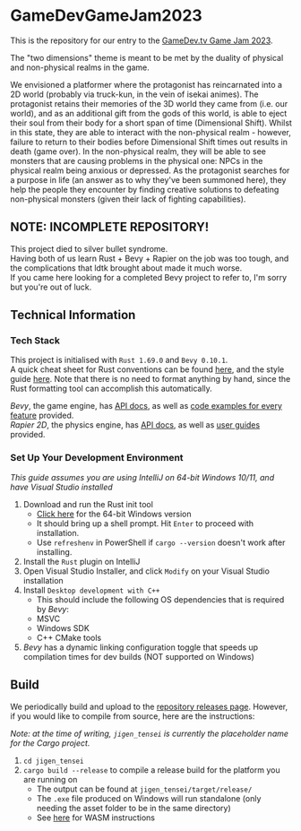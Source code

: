 # GameDevGameJam2023
This is the repository for our entry to the [GameDev.tv Game Jam 2023](https://itch.io/jam/gamedevtv-jam-2023).  

The "two dimensions" theme is meant to be met by the duality of physical and non-physical realms in the game.

We envisioned a platformer where the protagonist has reincarnated into a 2D world (probably via truck-kun, in the vein of isekai animes). 
The protagonist retains their memories of the 3D world they came from (i.e. our world), and as an additional gift from the gods of this world, is able to eject their soul from their body for a short span of time (Dimensional Shift). 
Whilst in this state, they are able to interact with the non-physical realm - however, failure to return to their bodies before Dimensional Shift times out results in death (game over). 
In the non-physical realm, they will be able to see monsters that are causing problems in the physical one: NPCs in the physical realm being anxious or depressed. 
As the protagonist searches for a purpose in life (an answer as to why they've been summoned here), they help the people they encounter by finding creative solutions to defeating non-physical monsters (given their lack of fighting capabilities).


## NOTE: INCOMPLETE REPOSITORY!
This project died to silver bullet syndrome.  
Having both of us learn Rust + Bevy + Rapier on the job was too tough, and the complications that ldtk brought about made it much worse.  
If you came here looking for a completed Bevy project to refer to, I'm sorry but you're out of luck.

## Technical Information
### Tech Stack
This project is initialised with `Rust 1.69.0` and `Bevy 0.10.1`.  
A quick cheat sheet for Rust conventions can be found [here](https://rustc-dev-guide.rust-lang.org/conventions.html), and the style guide [here](https://rust-lang.github.io/api-guidelines/).
Note that there is no need to format anything by hand, since the Rust formatting tool can accomplish this automatically.

*Bevy*, the game engine, has [API docs](https://docs.rs/bevy/latest/bevy/), as well as [code examples for every feature](https://github.com/bevyengine/bevy/tree/latest/examples#examples) provided.    
*Rapier 2D*, the physics engine, has [API docs](https://docs.rs/bevy_rapier2d/latest/bevy_rapier2d/), as well as [user guides](https://rapier.rs/docs/user_guides/bevy_plugin/getting_started_bevy/) provided.

### Set Up Your Development Environment
*This guide assumes you are using IntelliJ on 64-bit Windows 10/11, and have Visual Studio installed*
1. Download and run the Rust init tool
    - [Click here](https://static.rust-lang.org/rustup/dist/x86_64-pc-windows-msvc/rustup-init.exe) for the 64-bit Windows version
    - It should bring up a shell prompt. Hit `Enter` to proceed with installation.
    - Use `refreshenv` in PowerShell if `cargo --version` doesn't work after installing.
2. Install the `Rust` plugin on IntelliJ
3. Open Visual Studio Installer, and click `Modify` on your Visual Studio installation
4. Install `Desktop development with C++`
    - This should include the following OS dependencies that is required by *Bevy*:
    - MSVC
    - Windows SDK
    - C++ CMake tools
5. *Bevy* has a dynamic linking configuration toggle that speeds up compilation times for dev builds (NOT supported on Windows)

## Build
We periodically build and upload to the [repository releases page](https://github.com/Bratah123/GameDevGameJam2023/releases).
However, if you would like to compile from source, here are the instructions:

*Note: at the time of writing, `jigen_tensei` is currently the placeholder name for the Cargo project.*
1. `cd jigen_tensei`
2. `cargo build --release` to compile a release build for the platform you are running on
   - The output can be found at `jigen_tensei/target/release/`
   - The `.exe` file produced on Windows will run standalone (only needing the asset folder to be in the same directory)
   - See [here](https://bevy-cheatbook.github.io/platforms/wasm.html) for WASM instructions
